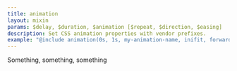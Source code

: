 ```yaml
---
title: animation
layout: mixin
params: $delay, $duration, $animation [$repeat, $direction, $easing]
description: Set CSS animation properties with vendor prefixes.
example: "@include animation(0s, 1s, my-animation-name, inifit, forward, ease-out);"
---
```


Something, something, something